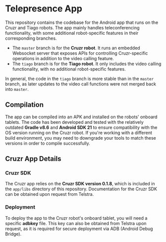 # Telepresence App

This repository contains the codebase for the Android app that runs on the Cruzr and Tiago robots. The app mainly handles teleconferencing functionality, with some additional robot-specific features in their corresponding branches.

* The `master` branch is for the **Cruzr robot**. It runs an embedded Websocket server that exposes APIs for controlling Cruzr-specific operations in addition to the video calling feature.
* The `tiago` branch is for the **Tiago robot**. It only includes the video calling functionality, with no additional robot-specific features.

In general, the code in the `tiago` branch is more stable than in the `master` branch, as later updates to the video call functions were not merged back into `master`.

## Compilation

The app can be compiled into an APK and installed on the robots' onboard tablets. The code has been developed and tested with the relatively outdated **Gradle v8.6** and **Android SDK 21** to ensure compatibility with the OS version running on the Cruzr robot. If you're working with a different build environment, you may need to downgrade your tools to match these versions in order to compile successfully.

## Cruzr App Details

### Cruzr SDK

The Cruzr app relies on the **Cruzr SDK version 0.1.8**, which is included in the `app/libs` directory of this repository. Documentation for the Cruzr SDK can be obtained upon request from Telstra.

### Deployment

To deploy the app to the Cruzr robot's onboard tablet, you will need a specific **adbkey** file. This key can also be obtained from Telstra upon request, as it is required for secure deployment via ADB (Android Debug Bridge).
